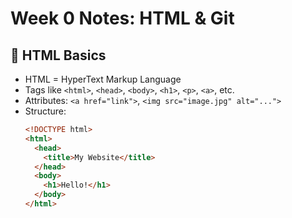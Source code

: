 # Week 0 Notes: HTML & Git

## 📄 HTML Basics

- HTML = HyperText Markup Language
- Tags like `<html>`, `<head>`, `<body>`, `<h1>`, `<p>`, `<a>`, etc.
- Attributes: `<a href="link">`, `<img src="image.jpg" alt="...">`
- Structure:
  ```html
  <!DOCTYPE html>
  <html>
    <head>
      <title>My Website</title>
    </head>
    <body>
      <h1>Hello!</h1>
    </body>
  </html>
